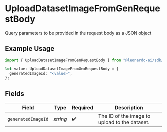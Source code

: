 # UploadDatasetImageFromGenRequestBody

Query parameters to be provided in the request body as a JSON object

## Example Usage

```typescript
import { UploadDatasetImageFromGenRequestBody } from "@leonardo-ai/sdk/sdk/models/operations";

let value: UploadDatasetImageFromGenRequestBody = {
  generatedImageId: "<value>",
};
```

## Fields

| Field                                         | Type                                          | Required                                      | Description                                   |
| --------------------------------------------- | --------------------------------------------- | --------------------------------------------- | --------------------------------------------- |
| `generatedImageId`                            | *string*                                      | :heavy_check_mark:                            | The ID of the image to upload to the dataset. |